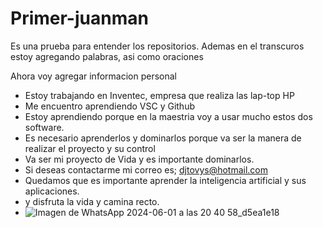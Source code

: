 # Primer-juanman
Es una prueba para entender los repositorios.
Ademas en el transcuros estoy agregando palabras,
asi como oraciones

Ahora voy agregar informacion personal

- Estoy trabajando en Inventec, empresa que realiza las lap-top HP
- Me encuentro aprendiendo  VSC y Github
- Estoy aprendiendo porque en la maestria voy a usar mucho estos dos software.
- Es necesario aprenderlos y dominarlos porque va ser la manera de realizar el proyecto y su control
- Va ser mi proyecto de Vida y es importante dominarlos.
- Si deseas contactarme mi correo es; djtovys@hotmail.com
- Quedamos que es importante aprender la inteligencia artificial y sus aplicaciones.
- y disfruta la vida y camina recto.
- ![Imagen de WhatsApp 2024-06-01 a las 20 40 58_d5ea1e18](https://github.com/user-attachments/assets/fe750fdf-e90b-4069-86dd-516c6b5b1a39)

